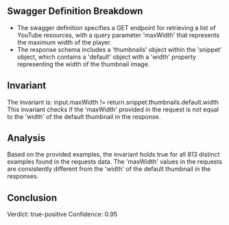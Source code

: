 ## Swagger Definition Breakdown
- The swagger definition specifies a GET endpoint for retrieving a list of YouTube resources, with a query parameter 'maxWidth' that represents the maximum width of the player.
- The response schema includes a 'thumbnails' object within the 'snippet' object, which contains a 'default' object with a 'width' property representing the width of the thumbnail image.

## Invariant
The invariant is: input.maxWidth != return.snippet.thumbnails.default.width
This invariant checks if the 'maxWidth' provided in the request is not equal to the 'width' of the default thumbnail in the response.

## Analysis
Based on the provided examples, the invariant holds true for all 813 distinct examples found in the requests data. The 'maxWidth' values in the requests are consistently different from the 'width' of the default thumbnail in the responses.

## Conclusion
Verdict: true-positive
Confidence: 0.95
